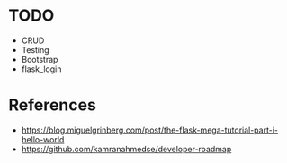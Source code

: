 # TODO

- CRUD
- Testing
- Bootstrap
- flask_login

# References

- https://blog.miguelgrinberg.com/post/the-flask-mega-tutorial-part-i-hello-world
- https://github.com/kamranahmedse/developer-roadmap
